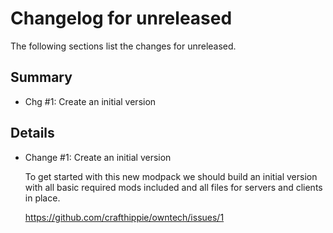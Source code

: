 # Changelog for unreleased

The following sections list the changes for unreleased.

## Summary

 * Chg #1: Create an initial version

## Details

 * Change #1: Create an initial version

   To get started with this new modpack we should build an initial version with all basic required
   mods included and all files for servers and clients in place.

   https://github.com/crafthippie/owntech/issues/1


